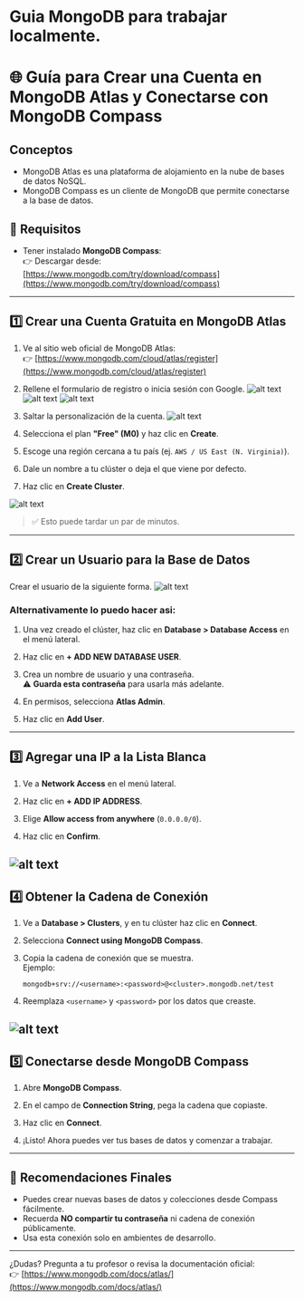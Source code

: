 # Guia MongoDB para trabajar localmente.

# 🌐 Guía para Crear una Cuenta en MongoDB Atlas y Conectarse con MongoDB Compass

## Conceptos
- MongoDB Atlas es una plataforma de alojamiento en la nube de bases de datos NoSQL.
- MongoDB Compass es un cliente de MongoDB que permite conectarse a la base de datos.

## 🧾 Requisitos
- Tener instalado **MongoDB Compass**:  
  👉 Descargar desde: [https://www.mongodb.com/try/download/compass](https://www.mongodb.com/try/download/compass)

---

## 1️⃣ Crear una Cuenta Gratuita en MongoDB Atlas

1. Ve al sitio web oficial de MongoDB Atlas:  
   👉 [https://www.mongodb.com/cloud/atlas/register](https://www.mongodb.com/cloud/atlas/register)

2. Rellene el formulario de registro o inicia sesión con Google.
![alt text](./imagenes/registro-google.png)
![alt text](./imagenes/registro-google-2.png)
![alt text](./imagenes/image-1.png)
3. Saltar la personalización de la cuenta.
![alt text](./imagenes/skip-personalization.png)
3. Selecciona el plan **"Free" (M0)** y haz clic en **Create**.

5. Escoge una región cercana a tu país (ej. `AWS / US East (N. Virginia)`).

6. Dale un nombre a tu clúster o deja el que viene por defecto.

7. Haz clic en **Create Cluster**.

![alt text](./imagenes/create-cluster.png)

> ✅ Esto puede tardar un par de minutos.

---

## 2️⃣ Crear un Usuario para la Base de Datos

Crear el usuario de la siguiente forma.
![alt text](./imagenes/create-usuario-db.png)

### Alternativamente lo puedo hacer asi:

1. Una vez creado el clúster, haz clic en **Database > Database Access** en el menú lateral.

2. Haz clic en **+ ADD NEW DATABASE USER**.

3. Crea un nombre de usuario y una contraseña.  
   ⚠️ **Guarda esta contraseña** para usarla más adelante.

4. En permisos, selecciona **Atlas Admin**.

5. Haz clic en **Add User**.

---

## 3️⃣ Agregar una IP a la Lista Blanca

1. Ve a **Network Access** en el menú lateral.

2. Haz clic en **+ ADD IP ADDRESS**.

3. Elige **Allow access from anywhere** (`0.0.0.0/0`).

4. Haz clic en **Confirm**.

![alt text](/imagenes/net-work.png)
---

## 4️⃣ Obtener la Cadena de Conexión

1. Ve a **Database > Clusters**, y en tu clúster haz clic en **Connect**.

2. Selecciona **Connect using MongoDB Compass**.

3. Copia la cadena de conexión que se muestra.  
   Ejemplo:
   ```
   mongodb+srv://<username>:<password>@<cluster>.mongodb.net/test
   ```

4. Reemplaza `<username>` y `<password>` por los datos que creaste.

![alt text](/imagenes/user-pass.png)
---

## 5️⃣ Conectarse desde MongoDB Compass

1. Abre **MongoDB Compass**.

2. En el campo de **Connection String**, pega la cadena que copiaste.

3. Haz clic en **Connect**.

4. ¡Listo! Ahora puedes ver tus bases de datos y comenzar a trabajar.

---

## 📌 Recomendaciones Finales

- Puedes crear nuevas bases de datos y colecciones desde Compass fácilmente.
- Recuerda **NO compartir tu contraseña** ni cadena de conexión públicamente.
- Usa esta conexión solo en ambientes de desarrollo.

---

¿Dudas? Pregunta a tu profesor o revisa la documentación oficial:  
👉 [https://www.mongodb.com/docs/atlas/](https://www.mongodb.com/docs/atlas/)
